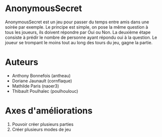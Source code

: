 # AnonymousSecret
AnonymousSecret est un jeu pour passer du temps entre amis dans une soirée par exemple.
Le principe est simple, on pose la même question à tous les joueurs, ils doivent répondre par Oui ou Non. 
La deuxième étape consiste à prédir le nombre de personne ayant répondu oui à la question.
Le joueur se trompant le moins tout au long des tours du jeu, gagne la partie.

# Auteurs
- Anthony Bonnefois (antheau)
- Doriane Jaunault (cornflaque)
- Mathilde Paris (naoer3)
- Thibault Poulhalec (poulhoulouc)

# Axes d'améliorations
1. Pouvoir créer plusieurs parties
2. Créer plusieurs modes de jeu
